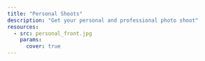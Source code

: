 ```yaml
---
title: "Personal Shoots"
description: "Get your personal and professional photo shoot"
resources:
  - src: personal_front.jpg
    params:
      cover: true
---
```

